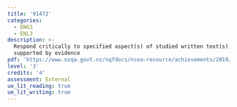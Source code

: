 ```yaml
---
title: '91472'
categories:
  - ENG3
  - ENL3
description: >-
  Respond critically to specified aspect(s) of studied written text(s),
  supported by evidence
pdf: 'https://www.nzqa.govt.nz/nqfdocs/ncea-resource/achievements/2019/as91472.pdf'
level: '3'
credits: '4'
assessment: External
ue_lit_reading: true
ue_lit_writing: true
---
```


